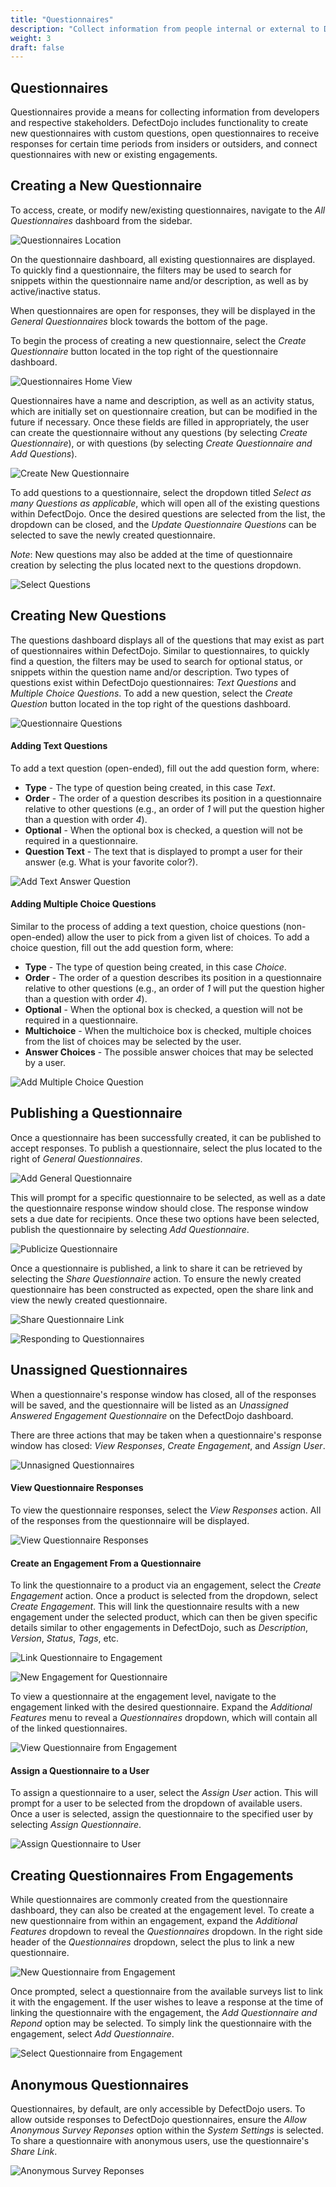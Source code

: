 ```yaml
---
title: "Questionnaires"
description: "Collect information from people internal or external to DefectDojo."
weight: 3
draft: false
---
```


## Questionnaires

Questionnaires provide a means for collecting information from developers and respective stakeholders. DefectDojo includes functionality to create new questionnaires with custom questions, open questionnaires to receive responses for certain time periods from insiders or outsiders, and connect questionnaires with new or existing engagements.

## Creating a New Questionnaire

To access, create, or modify new/existing questionnaires, navigate to the _All Questionnaires_ dashboard from the sidebar.

![Questionnaires Location](images/questionnaires-sidebar.png)

On the questionnaire dashboard, all existing questionnaires are displayed. To quickly find a questionnaire, the filters may be used to search for snippets within the questionnaire name and/or description, as well as by active/inactive status.

When questionnaires are open for responses, they will be displayed in the _General Questionnaires_ block towards the bottom of the page.

To begin the process of creating a new questionnaire, select the _Create Questionnaire_ button located in the top right of the questionnaire dashboard.

![Questionnaires Home View](images/questionnaires-main-view.png)

Questionnaires have a name and description, as well as an activity status, which are initially set on questionnaire creation, but can be modified in the future if necessary. Once these fields are filled in appropriately, the user can create the questionnaire without any questions (by selecting _Create Questionnaire_), or with questions (by selecting _Create Questionnaire and Add Questions_).

![Create New Questionnaire](images/questionnaires-create-new.png)

To add questions to a questionnaire, select the dropdown titled _Select as many Questions as applicable_, which will open all of the existing questions within DefectDojo. Once the desired questions are selected from the list, the dropdown can be closed, and the _Update Questionnaire Questions_ can be selected to save the newly created questionnaire.

_Note_: New questions may also be added at the time of questionnaire creation by selecting the plus located next to the questions dropdown.

![Select Questions](images/questionnaires-select-questions.png)

## Creating New Questions

The questions dashboard displays all of the questions that may exist as part of questionnaires within DefectDojo. Similar to questionnaires, to quickly find a question, the filters may be used to search for optional status, or snippets within the question name and/or description. Two types of questions exist within DefectDojo questionnaires: _Text Questions_ and _Multiple Choice Questions_. To add a new question, select the _Create Question_ button located in the top right of the questions dashboard.

![Questionnaire Questions](images/questionnaires-questions.png)

#### Adding Text Questions

To add a text question (open-ended), fill out the add question form, where:
 - **Type** - The type of question being created, in this case _Text_.
 - **Order** - The order of a question describes its position in a questionnaire relative to other questions (e.g., an order of _1_ will put the question higher than a question with order _4_).
 - **Optional** - When the optional box is checked, a question will not be required in a questionnaire.
 - **Question Text** - The text that is displayed to prompt a user for their answer (e.g. What is your favorite color?).

![Add Text Answer Question](images/questionnaires-open-ended.png)

#### Adding Multiple Choice Questions

Similar to the process of adding a text question, choice questions (non-open-ended) allow the user to pick from a given list of choices. To add a choice question, fill out the add question form, where:
 - **Type** - The type of question being created, in this case _Choice_.
 - **Order** - The order of a question describes its position in a questionnaire relative to other questions (e.g., an order of _1_ will put the question higher than a question with order _4_).
 - **Optional** - When the optional box is checked, a question will not be required in a questionnaire.
 - **Multichoice** - When the multichoice box is checked, multiple choices from the list of choices may be selected by the user.
 - **Answer Choices** - The possible answer choices that may be selected by a user.

![Add Multiple Choice Question](images/questionnaires-multiple-choice.png)

## Publishing a Questionnaire

Once a questionnaire has been successfully created, it can be published to accept responses. To publish a questionnaire, select the plus located to the right of _General Questionnaires_.

![Add General Questionnaire](images/questionnaires-main-view.png)

This will prompt for a specific questionnaire to be selected, as well as a date the questionnaire response window should close. The response window sets a due date for recipients. Once these two options have been selected, publish the questionnaire by selecting _Add Questionnaire_.

![Publicize Questionnaire](images/questionnaires-publicize.png)

Once a questionnaire is published, a link to share it can be retrieved by selecting the _Share Questionnaire_ action. To ensure the newly created questionnaire has been constructed as expected, open the share link and view the newly created questionnaire.

![Share Questionnaire Link](images/questionnaires-share.png)

![Responding to Questionnaires](images/questionnaires-respond.png)

## Unassigned Questionnaires

When a questionnaire's response window has closed, all of the responses will be saved, and the questionnaire will be listed as an _Unassigned Answered Engagement Questionnaire_ on the DefectDojo dashboard.

There are three actions that may be taken when a questionnaire's response window has closed: _View Responses_, _Create Engagement_, and _Assign User_.

![Unnasigned Questionnaires](images/questionnaires-unassigned.png)

#### View Questionnaire Responses

To view the questionnaire responses, select the _View Responses_ action. All of the responses from the questionnaire will be displayed.

![View Questionnaire Responses](images/questionnaires-view-responses.png)

#### Create an Engagement From a Questionnaire

To link the questionnaire to a product via an engagement, select the _Create Engagement_ action. Once a product is selected from the dropdown, select _Create Engagement_. This will link the questionnaire results with a new engagement under the selected product, which can then be given specific details similar to other engagements in DefectDojo, such as _Description_, _Version_, _Status_, _Tags_, etc.

![Link Questionnaire to Engagement](images/questionnaires-new-engagement.png)

![New Engagement for Questionnaire](images/questionnaires-create-engagement.png)

To view a questionnaire at the engagement level, navigate to the engagement linked with the desired questionnaire. Expand the _Additional Features_ menu to reveal a _Questionnaires_ dropdown, which will contain all of the linked questionnaires.

![View Questionnaire from Engagement](images/questionnaires-view-questionnaire.png)

#### Assign a Questionnaire to a User

To assign a questionnaire to a user, select the _Assign User_ action. This will prompt for a user to be selected from the dropdown of available users. Once a user is selected, assign the questionnaire to the specified user by selecting _Assign Questionnaire_.

![Assign Questionnaire to User](images/questionnaires-assign-user.png)

## Creating Questionnaires From Engagements

While questionnaires are commonly created from the questionnaire dashboard, they can also be created at the engagement level. To create a new questionnaire from within an engagement, expand the _Additional Features_ dropdown to reveal the _Questionnaires_ dropdown. In the right side header of the _Questionnaires_ dropdown, select the plus to link a new questionnaire.

![New Questionnaire from Engagement](images/questionnaires-add-from-engagement.png)

Once prompted, select a questionnaire from the available surveys list to link it with the engagement. If the user wishes to leave a response at the time of linking the questionnaire with the engagement, the _Add Questionnaire and Repond_ option may be selected. To simply link the questionnaire with the engagement, select _Add Questionnaire_.

![Select Questionnaire from Engagement](images/questionnaires-select-survey.png)

## Anonymous Questionnaires

Questionnaires, by default, are only accessible by DefectDojo users. To allow outside responses to DefectDojo questionnaires, ensure the _Allow Anonymous Survey Reponses_ option within the _System Settings_ is selected. To share a questionnaire with anonymous users, use the questionnaire's _Share Link_.

![Anonymous Survey Reponses](images/questionnaires-system-settings.png)
